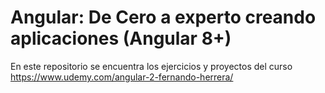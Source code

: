 # Angular: De Cero a experto creando aplicaciones (Angular 8+)

En este repositorio se encuentra los ejercicios y proyectos del curso https://www.udemy.com/angular-2-fernando-herrera/ 